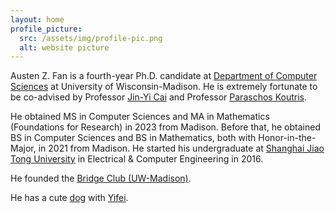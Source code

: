 ```yaml
---
layout: home
profile_picture:
  src: /assets/img/profile-pic.png
  alt: website picture
---
```


<p>
Austen Z. Fan is a fourth-year Ph.D. candidate at <a href="https://www.cs.wisc.edu/">Department of Computer Sciences</a> at University of Wisconsin-Madison. He is extremely fortunate to be co-advised by Professor <a href="https://pages.cs.wisc.edu/~jyc/">Jin-Yi Cai</a> and Professor <a href="https://pages.cs.wisc.edu/~paris/">Paraschos Koutris</a>.
</p>

<p>
He obtained MS in Computer Sciences and MA in Mathematics (Foundations for Research) in 2023 from Madison. Before that, he obtained BS in Computer Sciences and BS in Mathematics, both with Honor-in-the-Major, in 2021 from Madison. He started his undergraduate at <a href="https://www.ji.sjtu.edu.cn/">Shanghai Jiao Tong University</a> in Electrical & Computer Engineering in 2016.
</p>

<p>
He founded the <a href="https://win.wisc.edu/organization/bridge-club">Bridge Club (UW-Madison)</a>. 
</p>

<p>
He has a cute <a href="https://gallon-liu.github.io/">dog</a> with <a href="https://yifei-liu-yl.github.io/">Yifei</a>.
</p>
